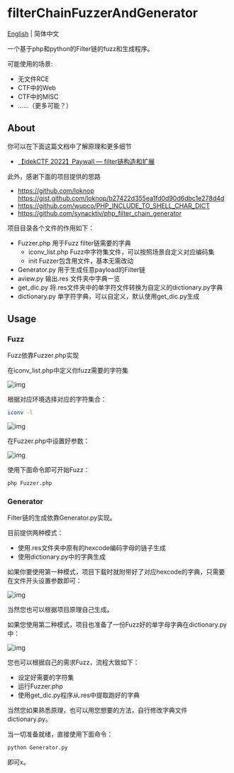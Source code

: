 # filterChainFuzzerAndGenerator 

[English](./README.md) | 简体中文

一个基于php和python的Filter链的fuzz和生成程序。

可能使用的场景:

- 无文件RCE 
- CTF中的Web
- CTF中的MISC
- ......（更多可能？）

## About

你可以在下面这篇文档中了解原理和更多细节

- [【idekCTF 2022】Paywall — filter链构造和扩展](https://dqgom7v7dl.feishu.cn/docx/RL8cdsipLoYAMvxl8bJcIERznWH)

此外，感谢下面的项目提供的思路

- https://github.com/loknop https://gist.github.com/loknop/b27422d355ea1fd0d90d6dbc1e278d4d
- https://github.com/wupco/PHP_INCLUDE_TO_SHELL_CHAR_DICT
- https://github.com/synacktiv/php_filter_chain_generator

项目目录各个文件的作用如下：

- Fuzzer.php 用于Fuzz filter链需要的字典
  - iconv_list.php Fuzz中字符集文件，可以按照场景自定义对应编码集
  - init Fuzzer包含用文件，基本无需改动
- Generator.py 用于生成任意payload的Filter链
- aview.py 输出.res 文件夹中字典一览
- get_dic.py 将.res文件夹中的单字符文件转换为自定义的dictionary.py字典
- dictionary.py 单字符字典，可以自定义，默认使用get_dic.py生成

## Usage

### Fuzz

Fuzz依靠Fuzzer.php实现

在iconv_list.php中定义你fuzz需要的字符集

![img](https://cdn.nlark.com/yuque/0/2023/png/21803058/1674490580048-be078983-c35f-4b53-9597-871ac1a4a2d0.png)

根据对应环境选择对应的字符集合：

```Bash
iconv -l
```

![img](https://cdn.nlark.com/yuque/0/2023/png/21803058/1674490476175-f28badfa-59de-4265-8bae-43e0bd65da3e.png)

在Fuzzer.php中设置好参数：

![img](https://cdn.nlark.com/yuque/0/2023/png/21803058/1674490644217-7ef63718-9106-4796-8d61-e31357f47d80.png)

使用下面命令即可开始Fuzz：

```Bash
php Fuzzer.php
```

### Generator

Filter链的生成依靠Generator.py实现。

目前提供两种模式：

- 使用.res文件夹中原有的hexcode编码字母的链子生成
- 使用dictionary.py中的字典生成

如果你要使用第一种模式，项目下载时就附带好了对应hexcode的字典，只需要在文件开头设置参数即可：

![img](https://cdn.nlark.com/yuque/0/2023/png/21803058/1674491278243-f9fc0f34-db7f-495f-a138-9eea1d250c30.png)

当然您也可以根据项目原理自己生成。

如果您使用第二种模式，项目也准备了一份Fuzz好的单字母字典在dictionary.py中：

![img](https://cdn.nlark.com/yuque/0/2023/png/21803058/1674491375475-11fb475f-cd15-4032-8045-b62abd1612db.png)

您也可以根据自己的需求Fuzz，流程大致如下：

- 设定好需要的字符集
- 运行Fuzzer.php
- 使用get_dic.py程序从.res中提取跑好的字典

当然您如果熟悉原理，也可以用您想要的方法，自行修改字典文件dictionary.py。

当一切准备就绪，直接使用下面命令：

```Bash
python Generator.py
```

即可x。
